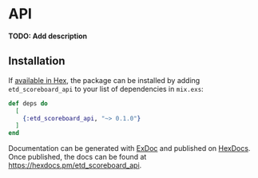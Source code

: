 # API

**TODO: Add description**

## Installation

If [available in Hex](https://hex.pm/docs/publish), the package can be installed
by adding `etd_scoreboard_api` to your list of dependencies in `mix.exs`:

```elixir
def deps do
  [
    {:etd_scoreboard_api, "~> 0.1.0"}
  ]
end
```

Documentation can be generated with [ExDoc](https://github.com/elixir-lang/ex_doc)
and published on [HexDocs](https://hexdocs.pm). Once published, the docs can
be found at <https://hexdocs.pm/etd_scoreboard_api>.

